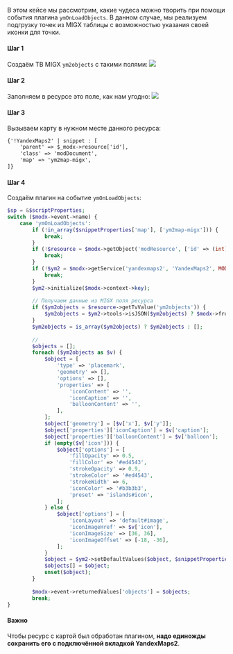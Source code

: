 В этом кейсе мы рассмотрим, какие чудеса можно творить при помощи события плагина `ymOnLoadObjects`. В данном случае, мы реализуем подгрузку точек из MIGX таблицы с возможностью указания своей иконки для точки.

#### Шаг 1
Создаём ТВ MIGX `ym2objects` с такими полями:
[![](https://file.modx.pro/files/a/9/7/a971d58b922b05ca69b935b098240db7.png)](https://file.modx.pro/files/a/9/7/a971d58b922b05ca69b935b098240db7.png)

#### Шаг 2
Заполняем в ресурсе это поле, как нам угодно:
[![](https://file.modx.pro/files/6/1/4/614a4d0ee6a9e58d06ebd11977401793.png)](https://file.modx.pro/files/6/1/4/614a4d0ee6a9e58d06ebd11977401793.png)

#### Шаг 3
Вызываем карту в нужном месте данного ресурса:
```html
{'!YandexMaps2' | snippet : [
    'parent' => $_modx->resource['id'],
    'class' => 'modDocument',
    'map' => 'ym2map-migx',
]}
```

#### Шаг 4
Создаём плагин на событие `ymOnLoadObjects`:
```php
$sp = &$scriptProperties;
switch ($modx->event->name) {
    case 'ymOnLoadObjects':
        if (!in_array($snippetProperties['map'], ['ym2map-migx'])) {
            break;
        }
        if (!$resource = $modx->getObject('modResource', ['id' => (int)$data['parent']])) {
            break;
        }
        if (!$ym2 = $modx->getService('yandexmaps2', 'YandexMaps2', MODX_CORE_PATH . 'components/yandexmaps2/model/yandexmaps2/')) {
            break;
        }
        $ym2->initialize($modx->context->key);
        
        // Получаем данные из MIGX поля ресурса
        if ($ym2objects = $resource->getTvValue('ym2objects')) {
            $ym2objects = $ym2->tools->isJSON($ym2objects) ? $modx->fromJSON($ym2objects) : $ym2objects;
        }
        $ym2objects = is_array($ym2objects) ? $ym2objects : [];
        
        // 
        $objects = [];
        foreach ($ym2objects as $v) {
            $object = [
                'type' => 'placemark',
                'geometry' => [],
                'options' => [],
                'properties' => [
                    'iconContent' => '',
                    'iconCaption' => '',
                    'balloonContent' => '',
                ],
            ];
            $object['geometry'] = [$v['x'], $v['y']];
            $object['properties']['iconCaption'] = $v['caption'];
            $object['properties']['balloonContent'] = $v['balloon'];
            if (empty($v['icon'])) {
                $object['options'] = [
                    'fillOpacity' => 0.5,
                    'fillColor' => '#ed4543',
                    'strokeOpacity' => 0.9,
                    'strokeColor' => '#ed4543',
                    'strokeWidth' => 6,
                    'iconColor' => '#b3b3b3',
                    'preset' => 'islands#icon',
                ];
            } else {
                $object['options'] = [
                    'iconLayout' => 'default#image',
                    'iconImageHref' => $v['icon'],
                    'iconImageSize' => [36, 36],
                    'iconImageOffset' => [-18, -36],
                ];
            }
            $object = $ym2->setDefaultValues($object, $snippetProperties);
            $objects[] = $object;
            unset($object);
        }
        
        $modx->event->returnedValues['objects'] = $objects;
        break;
}
```

#### Важно
Чтобы ресурс с картой был обработан плагином, **надо единожды сохранить его с подключённой вкладкой YandexMaps2**.